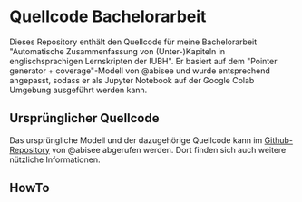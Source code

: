 # Quellcode Bachelorarbeit
Dieses Repository enthält den Quellcode für meine Bachelorarbeit "Automatische Zusammenfassung von (Unter-)Kapiteln in englischsprachigen Lernskripten der IUBH". Er basiert auf dem "Pointer generator + coverage"-Modell von @abisee und wurde entsprechend angepasst, sodass er als Jupyter Notebook auf der Google Colab Umgebung ausgeführt werden kann.

## Ursprünglicher Quellcode
Das ursprüngliche Modell und der dazugehörige Quellcode kann im [Github-Repository](https://github.com/abisee/pointer-generator) von @abisee abgerufen werden. Dort finden sich auch weitere nützliche Informationen.

## HowTo
